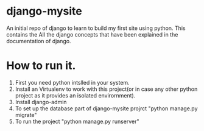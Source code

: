 # django-mysite
An initial repo of django to learn to build my first site using python.
This contains the All the django concepts that have been explained in the documentation of django.

# How to run it.
1. First you need python intslled in your system.
2. Install an Virtualenv to work with this project(or in case any other python project as it provides an isolated envirornment).
3. Install django-admin
4. To set up the database part of django-mysite projrct "python manage.py migrate"
5. To run the project "python manage.py runserver"

